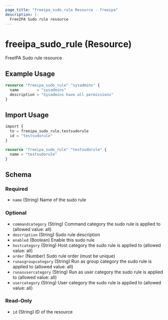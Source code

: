 ```yaml
---
page_title: "freeipa_sudo_rule Resource - freeipa"
description: |-
  FreeIPA Sudo rule resource
---
```


# freeipa_sudo_rule (Resource)

FreeIPA Sudo rule resource


## Example Usage

```terraform
resource "freeipa_sudo_rule" "sysadmins" {
  name        = "sysadmins"
  description = "Sysadmins have all permissions"
}
```



## Import Usage

```terraform
import {
  to = freeipa_sudo_rule.testsudorule
  id = "testsudorule"
}

resource "freeipa_sudo_rule" "testsudorule" {
  name = "testsudorule"
}
```


<!-- schema generated by tfplugindocs -->
## Schema

### Required

- `name` (String) Name of the sudo rule

### Optional

- `commandcategory` (String) Command category the sudo rule is applied to (allowed value: all)
- `description` (String) Sudo rule description
- `enabled` (Boolean) Enable this sudo rule
- `hostcategory` (String) Host category the sudo rule is applied to (allowed value: all)
- `order` (Number) Sudo rule order (must be unique)
- `runasgroupcategory` (String) Run as group category the sudo rule is applied to (allowed value: all)
- `runasusercategory` (String) Run as user category the sudo rule is applied to (allowed value: all)
- `usercategory` (String) User category the sudo rule is applied to (allowed value: all)

### Read-Only

- `id` (String) ID of the resource
